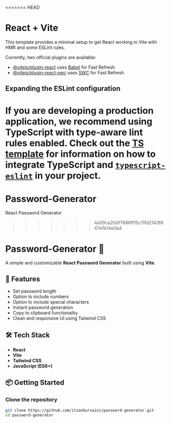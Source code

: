 <<<<<<< HEAD
# React + Vite

This template provides a minimal setup to get React working in Vite with HMR and some ESLint rules.

Currently, two official plugins are available:

- [@vitejs/plugin-react](https://github.com/vitejs/vite-plugin-react/blob/main/packages/plugin-react) uses [Babel](https://babeljs.io/) for Fast Refresh
- [@vitejs/plugin-react-swc](https://github.com/vitejs/vite-plugin-react/blob/main/packages/plugin-react-swc) uses [SWC](https://swc.rs/) for Fast Refresh

## Expanding the ESLint configuration

If you are developing a production application, we recommend using TypeScript with type-aware lint rules enabled. Check out the [TS template](https://github.com/vitejs/vite/tree/main/packages/create-vite/template-react-ts) for information on how to integrate TypeScript and [`typescript-eslint`](https://typescript-eslint.io) in your project.
=======
# Password-Generator
React Password Generator
>>>>>>> 4a59ca20df7686ff15c11fd2143f647e1b14e0a4
# Password-Generator 🔐

A simple and customizable **React Password Generator** built using **Vite**.

## 🚀 Features

- Set password length
- Option to include numbers
- Option to include special characters
- Instant password generation
- Copy to clipboard functionality
- Clean and responsive UI using Tailwind CSS

## 🛠️ Tech Stack

- **React**
- **Vite**
- **Tailwind CSS**
- **JavaScript (ES6+)**

## 📦 Getting Started

### Clone the repository

```bash
git clone https://github.com/itsankursaini/password-generator.git
cd password-generator
